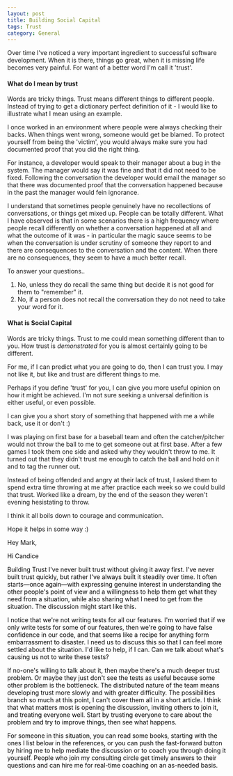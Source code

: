 ```yaml
---
layout: post
title: Building Social Capital
tags: Trust
category: General
---
```

Over time I've noticed a very important ingredient to successful software development. When it is there, things go great, when it is missing life becomes very painful. For want of a better word I'm call it 'trust'.

#### What do I mean by trust ####

Words are tricky things. Trust means different things to different people. Instead of trying to get a dictionary perfect definition of it - I would like to illustrate what I mean using an example.

I once worked in an environment where people were always checking their backs. When things went wrong, someone would get be blamed. To protect yourself from being the 'victim', you would always make sure you had documented proof that you did the right thing.

For instance, a developer would speak to their manager about a bug in the system. The manager would say it was fine and that it did not need to be fixed. Following the conversation the developer would email the manager so that there was documented proof that the conversation happened because in the past the manager would fein ignorance.

I understand that sometimes people genuinely have no recollections of conversations, or things get mixed up. People can be totally different. What I have observed is that in some scenarios there is a high frequency where people recall differently on whether a conversation happened at all and what the outcome of it was - in particular the magic sauce seems to be when the conversation is under scrutiny of someone they report to and there are consequences to the conversation and the content. When there are no consequences, they seem to have a much better recall. 

To answer your questions..

1. No, unless they do recall the same thing but decide it is not good for them to "remember" it.
2. No, if a person does not recall the conversation they do not need to take your word for it.
#### What is Social Capital ####

<Kevin> 

Words are tricky things. Trust to me could mean something different than to you. How trust is *demonstrated* for you is almost certainly going to be different. 

For me, if I can predict what you are going to do, then I can trust you. I may not like it, but like and trust are different things to me. 

Perhaps if you define 'trust' for you, I can give you more useful opinion on how it might be achieved. I'm not sure seeking a universal definition is either useful, or even possible. 

<Steven>

I can give you a short story of something that happened with me a while back, use it or don't :)

I was playing on first base for a baseball team and often the catcher/pitcher would not throw the ball to me to get someone out at first base. After a few games I took them one side and asked why they wouldn't throw to me. It turned out that they didn't trust me enough to catch the ball and hold on it and to tag the runner out.

Instead of being offended and angry at their lack of trust, I asked them to spend extra time throwing at me after practice each week so we could build that trust. Worked like a dream, by the end of the season they weren't evening hesistating to throw.

I think it all boils down to courage and communication.

Hope it helps in some way :)



<Candice>


Hey Mark,

<Mark>

Hi Candice


<JB Rainsberger>

Building Trust
I've never built trust without giving it away first. I've never built trust quickly, but rather I've always built it steadily over time. It often starts—once again—with expressing genuine interest in understanding the other people's point of view and a willingness to help them get what they need from a situation, while also sharing what I need to get from the situation. The discussion might start like this.

I notice that we're not writing tests for all our features. I'm worried that if we only write tests for some of our features, then we're going to have false confidence in our code, and that seems like a recipe for anything form embarrassment to disaster. I need us to discuss this so that I can feel more settled about the situation. I'd like to help, if I can. Can we talk about what's causing us not to write these tests?

If no-one's willing to talk about it, then maybe there's a much deeper trust problem. Or maybe they just don't see the tests as useful because some other problem is the bottleneck. The distributed nature of the team means developing trust more slowly and with greater difficulty. The possibilities branch so much at this point, I can't cover them all in a short article. I think that what matters most is opening the discussion, inviting others to join it, and treating everyone well. Start by trusting everyone to care about the problem and try to improve things, then see what happens.

For someone in this situation, you can read some books, starting with the ones I list below in the references, or you can push the fast-forward button by hiring me to help mediate the discussion or to coach you through doing it yourself. People who join my consulting circle get timely answers to their questions and can hire me for real-time coaching on an as-needed basis.
